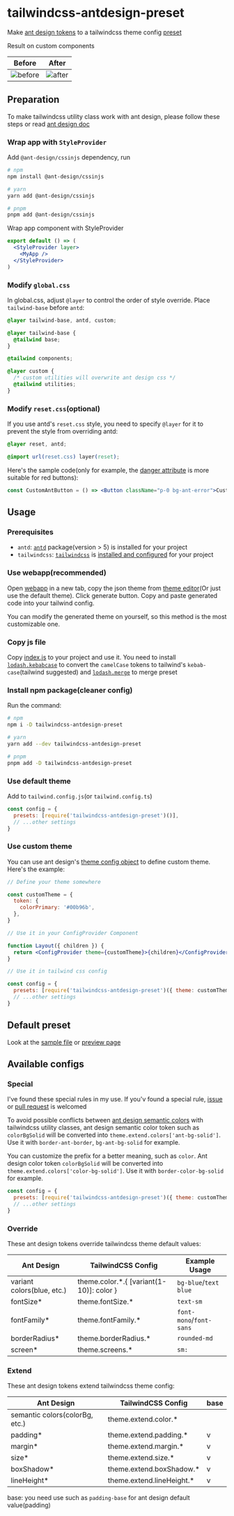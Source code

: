# tailwindcss-antdesign-preset

Make [ant design tokens](https://ant.design/docs/react/customize-theme#seedtoken) to a tailwindcss theme config [preset](https://tailwindcss.com/docs/presets)

Result on custom components

| Before                                                                                         | After                                                                                        |
| ---------------------------------------------------------------------------------------------- | -------------------------------------------------------------------------------------------- |
| ![before](https://cdn.jsdelivr.net/gh/rexcape/tailwindcss-antdesign-preset/.github/before.png) | ![after](https://cdn.jsdelivr.net/gh/rexcape/tailwindcss-antdesign-preset/.github/after.png) |

## Preparation

To make tailwindcss utility class work with ant design, please follow these steps or read [ant design doc](https://ant.design/docs/react/compatible-style#compatible-with-third-party-style-libraries)

### Wrap app with `StyleProvider`

Add `@ant-design/cssinjs` dependency, run

```sh
# npm
npm install @ant-design/cssinjs

# yarn
yarn add @ant-design/cssinjs

# pnpm
pnpm add @ant-design/cssinjs
```

Wrap app component with StyleProvider

```jsx
export default () => (
  <StyleProvider layer>
    <MyApp />
  </StyleProvider>
)
```

### Modify `global.css`

In global.css, adjust `@layer` to control the order of style override. Place `tailwind-base` before `antd`:

```css
@layer tailwind-base, antd, custom;

@layer tailwind-base {
  @tailwind base;
}

@tailwind components;

@layer custom {
  /* custom utilities will overwrite ant design css */
  @tailwind utilities;
}
```

### Modify `reset.css`(optional)

If you use antd's `reset.css` style, you need to specify `@layer` for it to prevent the style from overriding antd:

```css
@layer reset, antd;

@import url(reset.css) layer(reset);
```

Here's the sample code(only for example, the [danger attribute](https://ant.design/components/button#components-button-demo-danger) is more suitable for red buttons):

```jsx
const CustomAntButton = () => <Button className="p-0 bg-ant-error">Custom Button</Button>
```

## Usage

### Prerequisites

- `antd`: [`antd`](https://www.npmjs.com/package/antd) package(version > 5) is installed for your project
- `tailwindcss`: [`tailwindcss`](https://www.npmjs.com/package/tailwindcss) is [installed and configured](https://tailwindcss.com/docs/installation) for your project

### Use webapp(recommended)

Open [webapp](https://rexcape.github.io/tailwindcss-antdesign-preset/) in a new tab, copy the json theme from [theme editor](https://ant.design/theme-editor)(Or just use the default theme). Click generate button. Copy and paste generated code into your tailwind config.

You can modify the generated theme on yourself, so this method is the most customizable one.

### Copy js file

Copy [index.js](./src/index.js) to your project and use it. You need to install [`lodash.kebabcase`](https://www.npmjs.com/package/lodash.merge) to convert the `camelCase` tokens to tailwind's `kebab-case`(tailwind suggested) and [`lodash.merge`](https://www.npmjs.com/package/lodash.merge) to merge preset

### Install npm package(cleaner config)

Run the command:

```sh
# npm
npm i -D tailwindcss-antdesign-preset

# yarn
yarn add --dev tailwindcss-antdesign-preset

# pnpm
pnpm add -D tailwindcss-antdesign-preset
```

### Use default theme

Add to `tailwind.config.js`(or `tailwind.config.ts`)

```js
const config = {
  presets: [require('tailwindcss-antdesign-preset')()],
  // ...other settings
}
```

### Use custom theme

You can use ant design's [theme config object](https://ant.design/docs/react/customize-theme#theme) to define custom theme. Here's the example:

```jsx
// Define your theme somewhere

const customTheme = {
  token: {
    colorPrimary: '#00b96b',
  },
}

// Use it in your ConfigProvider Component

function Layout({ children }) {
  return <ConfigProvider theme={customTheme}>{children}</ConfigProvider>
}

// Use it in tailwind css config

const config = {
  presets: [require('tailwindcss-antdesign-preset')({ theme: customTheme })],
  // ...other settings
}
```

## Default preset

Look at the [sample file](./src/sample.js) or [preview page](https://rexcape.github.io/tailwindcss-antdesign-preset/)

## Available configs

### Special

I've found these special rules in my use. If you'v found a special rule, [issue](https://github.com/rexcape/tailwindcss-antdesign-preset/issues/new) or [pull request](https://github.com/rexcape/tailwindcss-antdesign-preset/compare) is welcomed

To avoid possible conflicts between [ant design semantic colors](https://ant.design/docs/react/customize-theme#maptoken) with tailwindcss utility classes, ant design semantic color token such as `colorBgSolid` will be converted into `theme.extend.colors['ant-bg-solid']`. Use it with `border-ant-border`, `bg-ant-bg-solid` for example.

You can customize the prefix for a better meaning, such as `color`. Ant design color token `colorBgSolid` will be converted into `theme.extend.colors['color-bg-solid']`. Use it with `border-color-bg-solid` for example.

```js
const config = {
  presets: [require('tailwindcss-antdesign-preset')({ theme: customTheme, colorPrefix: 'color' })],
  // ...other settings
}
```

### Override

These ant design tokens override tailwindcss theme default values:

| Ant Design                 | TailwindCSS Config                        | Example Usage           |
| -------------------------- | ----------------------------------------- | ----------------------- |
| variant colors(blue, etc.) | theme.color.\*.{ [variant(1-10)]: color } | `bg-blue`/`text blue`   |
| fontSize\*                 | theme.fontSize.\*                         | `text-sm`               |
| fontFamily\*               | theme.fontFamily.\*                       | `font-mono`/`font-sans` |
| borderRadius\*             | theme.borderRadius.\*                     | `rounded-md`            |
| screen\*                   | theme.screens.\*                          | `sm:`                   |

### Extend

These ant design tokens extend tailwindcss theme config:

| Ant Design                     | TailwindCSS Config         | base |
| ------------------------------ | -------------------------- | ---- |
| semantic colors(colorBg, etc.) | theme.extend.color.\*      |      |
| padding\*                      | theme.extend.padding.\*    | v    |
| margin\*                       | theme.extend.margin.\*     | v    |
| size\*                         | theme.extend.size.\*       | v    |
| boxShadow\*                    | theme.extend.boxShadow.\*  | v    |
| lineHeight\*                   | theme.extend.lineHeight.\* | v    |

base: you need use such as `padding-base` for ant design default value(padding)
